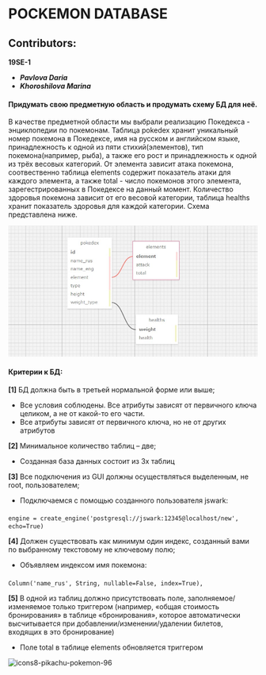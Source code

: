 # POCKEMON DATABASE
## Contributors:
**19SE-1**
* ***Pavlova Daria*** 
* ***Khoroshilova Marina***

#### Придумать свою предметную область и продумать схему БД для неё.
	
В качестве предметной области мы выбрали реализацию Покедекса - энциклопедии по покемонам. Таблица pokedex хранит уникальный
номер покемона в Покедексе, имя на русском и английском языке, принадлежность к одной из пяти стихий(элементов), 
тип покемона(например, рыба), а также его рост и принадлежность к одной из трёх весовых категорий. От элемента зависит атака
покемона, соотвественно таблица elements содержит показатель атаки для каждого элемента, а также total - число покемонов
этого элемента, зарегестрированных в Покедексе на данный момент. Количество здоровья покемона зависит от его весовой
категории, таблица healths хранит показатель здоровья для каждой категории. Схема представлена ниже.
	
    
![alt text](new_schema.jpg)​

#### Критерии к БД:
**[1]** БД должна быть в третьей нормальной форме или выше;

* Все условия соблюдены. Все атрибуты зависят от первичного ключа целиком, а не от какой-то его части. 
* Все атрибуты зависят от первичного ключа, но не от других атрибутов
 
**[2]** Минимальное количество таблиц – две;

* Созданная база данных состоит из 3х таблиц 

**[3]** Все подключения из GUI должны осуществляться выделенным, не root, пользователем;

* Подключаемся с помощью созданного пользователя jswark:
####
	engine = create_engine('postgresql://jswark:12345@localhost/new', echo=True)

**[4]** Должен существовать как минимум один индекс, 
    созданный вами по выбранному текстовому не ключевому полю;

* Объявляем индексом имя покемона:
####
	Column('name_rus', String, nullable=False, index=True),

**[5]** В одной из таблиц должно присутствовать поле, заполняемое/изменяемое только триггером 
(например, «общая стоимость бронирования» в таблице «бронирования», которое автоматически 
высчитывается при добавлении/изменении/удалении билетов, входящих в это бронирование)

* Поле total в таблице elements обновляется триггером

![icons8-pikachu-pokemon-96](https://user-images.githubusercontent.com/55359172/121788046-d6aa7c80-cbd2-11eb-8a66-7bf7121a7305.png)

